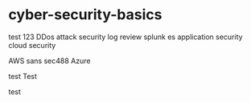 # cyber-security-basics

test 123
DDos attack 
security log review
splunk es
application security
 cloud security 

AWS
sans sec488
Azure

test
Test

test